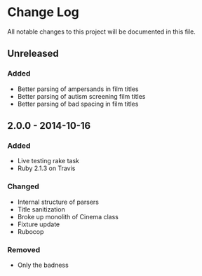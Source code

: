 # Change Log
All notable changes to this project will be documented in this file.

## Unreleased

### Added
- Better parsing of ampersands in film titles
- Better parsing of autism screening film titles
- Better parsing of bad spacing in film titles

## 2.0.0 - 2014-10-16

### Added
- Live testing rake task
- Ruby 2.1.3 on Travis

### Changed
- Internal structure of parsers
- Title sanitization
- Broke up monolith of Cinema class
- Fixture update
- Rubocop

### Removed
- Only the badness
